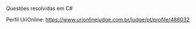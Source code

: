 Questões resolvidas em C#

Perfil UriOnline: https://www.urionlinejudge.com.br/judge/pt/profile/486032
